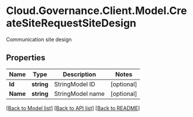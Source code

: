 # Cloud.Governance.Client.Model.CreateSiteRequestSiteDesign
Communication site design
## Properties

Name | Type | Description | Notes
------------ | ------------- | ------------- | -------------
**Id** | **string** | StringModel ID | [optional] 
**Name** | **string** | StringModel name | [optional] 

[[Back to Model list]](../README.md#documentation-for-models) [[Back to API list]](../README.md#documentation-for-api-endpoints) [[Back to README]](../README.md)

